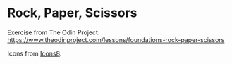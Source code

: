 # Rock, Paper, Scissors

Exercise from The Odin Project: <https://www.theodinproject.com/lessons/foundations-rock-paper-scissors>

Icons from [Icons8](https://icons8.com/).
